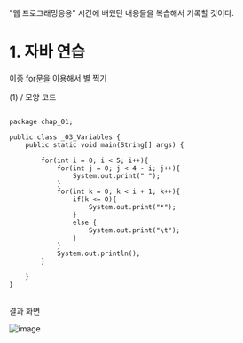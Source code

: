 "웹 프로그래밍응용" 시간에 배웠던 내용들을 복습해서 기록할 것이다.

# 1. 자바 연습
이중 for문을 이용해서 별 찍기

(1) / 모양 코드
<pre>
<code>
package chap_01;

public class _03_Variables {
    public static void main(String[] args) {

        for(int i = 0; i < 5; i++){
            for(int j = 0; j < 4 - i; j++){
                System.out.print(" ");
            }
            for(int k = 0; k < i + 1; k++){
                if(k <= 0){
                    System.out.print("*");
                }
                else {
                    System.out.print("\t");
                }
            }
            System.out.println();
        }

    }
}
</code>
</pre>

결과 화면

![image](https://github.com/user-attachments/assets/d5e3c725-27fc-4e9d-8edf-62a3ca69ceac)
